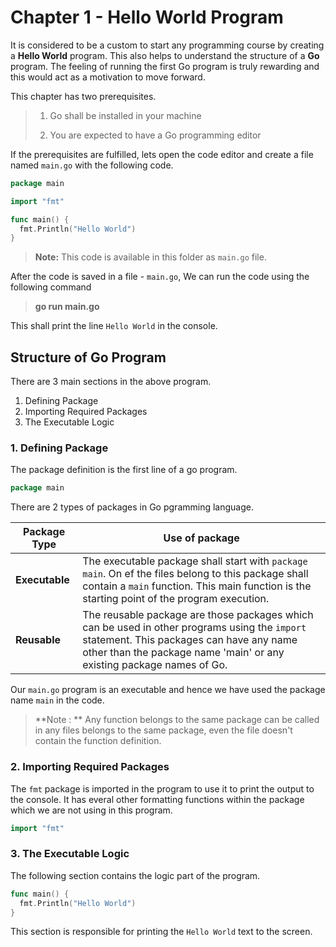 # Chapter 1 - Hello World Program

It is considered to be a custom to start any programming course by creating a **Hello World** program. This also helps to understand the structure of a **Go** program. The feeling of running the first Go program is truly rewarding and this would act as a motivation to move forward.

This chapter has two prerequisites.

> 1.  Go shall be installed in your machine
>
> 2.  You are expected to have a Go programming editor

If the prerequisites are fulfilled, lets open the code editor and create a file named `main.go` with the following code.

```go
package main

import "fmt"

func main() {
  fmt.Println("Hello World")
}
```

> **Note:**
> This code is available in this folder as `main.go` file.

After the code is saved in a file - `main.go`, We can run the code using the following command

> **go run main.go**

This shall print the line `Hello World` in the console.

## Structure of Go Program

There are 3 main sections in the above program.

1. Defining Package
2. Importing Required Packages
3. The Executable Logic

### 1. Defining Package

The package definition is the first line of a go program.

```go
package main
```

There are 2 types of packages in Go pgramming language.

| Package Type   | Use of package                                                                                                                                                                                                    |
| -------------- | ----------------------------------------------------------------------------------------------------------------------------------------------------------------------------------------------------------------- |
| **Executable** | The executable package shall start with `package main`. On ef the files belong to this package shall contain a `main` function. This main function is the starting point of the program execution.                |
| **Reusable**   | The reusable package are those packages which can be used in other programs using the `import` statement. This packages can have any name other than the package name 'main' or any existing package names of Go. |

Our `main.go` program is an executable and hence we have used the package name `main` in the code.

> **Note : ** Any function belongs to the same package can be called in any files belongs to the same package, even the file doesn't contain the function definition.

### 2. Importing Required Packages

The `fmt` package is imported in the program to use it to print the output to the console. It has everal other formatting functions within the package which we are not using in this program.

```go
import "fmt"
```

### 3. The Executable Logic

The following section contains the logic part of the program.

```go
func main() {
  fmt.Println("Hello World")
}
```

This section is responsible for printing the `Hello World` text to the screen.
